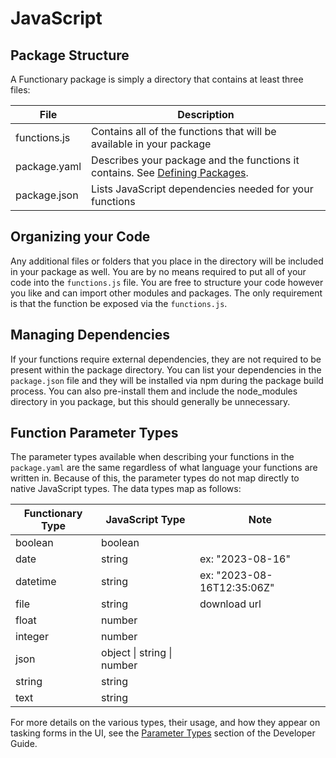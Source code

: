 # JavaScript

## Package Structure

A Functionary package is simply a directory that contains at least three files:

| File         | Description                                                                                             |
| ------------ | ------------------------------------------------------------------------------------------------------- |
| functions.js | Contains all of the functions that will be available in your package                                    |
| package.yaml | Describes your package and the functions it contains. See [Defining Packages](../defining_packages.md). |
| package.json | Lists JavaScript dependencies needed for your functions                                                 |

## Organizing your Code

Any additional files or folders that you place in the directory will be included
in your package as well. You are by no means required to put all of your code
into the `functions.js` file. You are free to structure your code however you
like and can import other modules and packages. The only requirement is that the
function be exposed via the `functions.js`.

## Managing Dependencies

If your functions require external dependencies, they are not required to be
present within the package directory. You can list your dependencies in the
`package.json` file and they will be installed via npm during the package build
process. You can also pre-install them and include the node_modules directory in
you package, but this should generally be unnecessary.

## Function Parameter Types

The parameter types available when describing your functions in the
`package.yaml` are the same regardless of what language your functions are
written in. Because of this, the parameter types do not map directly to native
JavaScript types. The data types map as follows:

| Functionary Type | JavaScript Type            | Note                       |
| ---------------- | -------------------------- | -------------------------- |
| boolean          | boolean                    |                            |
| date             | string                     | ex: "2023-08-16"           |
| datetime         | string                     | ex: "2023-08-16T12:35:06Z" |
| file             | string                     | download url               |
| float            | number                     |                            |
| integer          | number                     |                            |
| json             | object \| string \| number |                            |
| string           | string                     |                            |
| text             | string                     |                            |

For more details on the various types, their usage, and how they appear on
tasking forms in the UI, see the
[Parameter Types](../developer_guide/parameter_types.md) section of the
Developer Guide.
